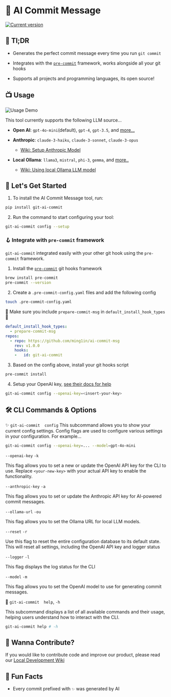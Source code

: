 # 🤖 AI Commit Message

<a href="https://pypi.org/project/git-ai-commit"><img src="https://img.shields.io/pypi/v/git-ai-commit" alt="Current version"></a>

## 🚀 Tl;DR

- Generates the perfect commit message every time you run `git commit`

- Integrates with the [`pre-commit`](https://pre-commit.com/) framework, works alongside all your git hooks

- Supports all projects and programming languages, its open source!

## 📺 Usage

![Usage Demo](assets/videos/ai-commit-msg.gif)

This tool currently supports the following LLM source...

- **Open AI**: `gpt-4o-mini`(default), `gpt-4`, `gpt-3.5`, and [more...](https://github.com/ming1in/ai-commit-msg/blob/a1e62be64c1f877bfa26c45d2d61508f94504ec0/ai_commit_msg/utils/models.py#L1)

- **Anthropic**: `claude-3-haiku`, `claude-3-sonnet`, `claude-3-opus`
  - [Wiki: Setup Anthropic Model](./wiki/anthropic.md)

- **Local Ollama**: `llama3`, `mistral`, `phi-3`, `gemma`, and [more..](https://github.com/ming1in/ai-commit-msg/blob/a1e62be64c1f877bfa26c45d2d61508f94504ec0/ai_commit_msg/utils/models.py#L1)
  - [Wiki: Using local Ollama LLM model](./wiki/ollama.md)

## 🚀 Let's Get Started

1. To install the AI Commit Message tool, run:

```bash
pip install git-ai-commit
```

2. Run the command to start configuring your tool:

```bash
git-ai-commit config --setup
```

### 🪝 Integrate with `pre-commit` framework

`git-ai-commit` integrated easily with your other git hook using the `pre-commit` framework.

1. Install the [`pre-commit`](https://pre-commit.com/) git hooks framework

```bash
brew install pre-commit
pre-commit --version 
```

2. Create a `.pre-commit-config.yaml` files and add the following config

```bash
touch .pre-commit-config.yaml 
```

🚨 Make sure you include `prepare-commit-msg` in `default_install_hook_types`🚨

```yaml
default_install_hook_types: 
  - prepare-commit-msg
repos:
  - repo: https://github.com/ming1in/ai-commit-msg
    rev: v1.0.0
    hooks:
    -   id: git-ai-commit
```

3. Based on the config above, install your git hooks script

```bash
pre-commit install 
```

4. Setup your OpenAI key, [see their docs for help](https://platform.openai.com/docs/quickstart)

```bash
git-ai-commit config --openai-key=<insert-your-key>
```

## 🛠️ CLI Commands & Options

✨ `git-ai-commit  config`
This subcommand allows you to show your current config settings. Config flags are used to configure various settings in your configuration. For example...

```bash
git-ai-commit config --openai-key=... --model=gpt-4o-mini
```
  
`--openai-key`
`-k`

This flag allows you to set a new or update the OpenAI API key for the CLI to use. Replace `<your-new-key>` with your actual API key to enable the functionality.

`--anthropic-key`
`-a`

This flag allows you to set or update the Anthropic API key for AI-powered commit messages.
  
`--ollama-url`
`-ou`

This flag allows you to set the Ollama URL for local LLM models.

`--reset`
`-r`

Use this flag to reset the entire configuration database to its default state. This will reset all settings, including the OpenAI API key and logger status

`--logger`
`-l`

This flag displays the log status for the CLI

`--model`
`-m`

This flag allows you to set the OpenAI model to use for generating commit messages.

📌 `git-ai-commit  help`, `-h`

This subcommand displays a list of all available commands and their usage, helping users understand how to interact with the CLI.

  ```bash
  git-ai-commit help # -h
  ```

## 🤝 Wanna Contribute?

If you would like to contribute code and improve our product, please read our
[Local Development Wiki](./wiki/local_development.md)

## 🎉 Fun Facts

- Every commit prefixed with `✨` was generated by AI
